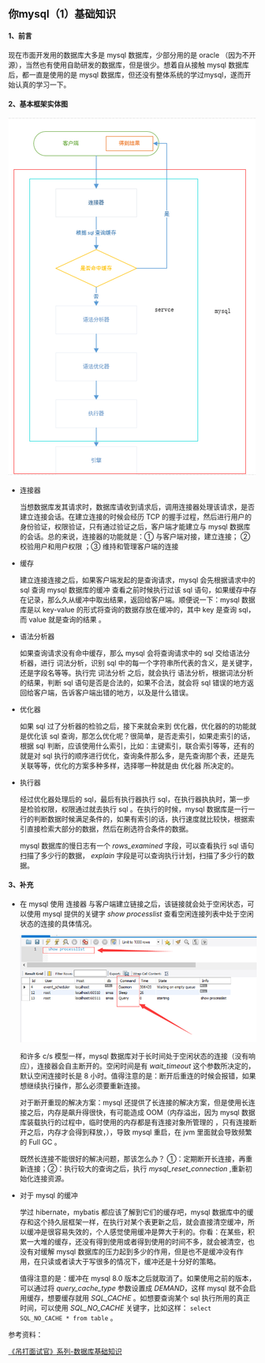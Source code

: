 ## 你mysql（1）基础知识



#### 1、前言

现在市面开发用的数据库大多是 mysql 数据库，少部分用的是 oracle （因为不开源），当然也有使用自助研发的数据库，但是很少。想着自从接触 mysql 数据库后，都一直是使用的是 mysql 数据库，但还没有整体系统的学过mysql，遂而开始认真的学习一下。

#### 2、基本框架实体图

![整体示意图](https://github.com/jogin666/blog/blob/master/resource/%E6%95%B0%E6%8D%AE%E5%BA%93%E7%9F%A5%E8%AF%86/mysql/images/%E6%95%B4%E4%BD%93%E7%A4%BA%E6%84%8F%E5%9B%BE.png)

- 连接器

  当想数据库发其请求时，数据库请收到请求后，调用连接器处理该请求，是否建立连接会话。在建立连接的时候会经历 TCP 的握手过程，然后进行用户的 身份验证，权限验证，只有通过验证之后，客户端才能建立与 mysql 数据库的会话。总的来说，连接器的功能就是：① 与客户端对接，建立连接；	② 校验用户和用户权限 ；③  维持和管理客户端的连接

- 缓存

  建立连接连接之后，如果客户端发起的是查询请求，mysql 会先根据请求中的 sql 查询 mysql 数据库的缓冲 查看之前时候执行过该 sql 语句，如果缓存中存在记录，那么久从缓冲中取出结果，返回给客户端。顺便说一下：mysql 数据库是以 key-value 的形式将查询的数据存放在缓冲的，其中 key 是查询 sql，而 value 就是查询的结果 。

- 语法分析器

  如果查询请求没有命中缓存，那么 mysql 会将查询请求中的 sql 交给语法分析器，进行 词法分析，识别 sql 中的每一个字符串所代表的含义，是关键字，还是字段名等等。执行完 词法分析 之后，就会执行 语法分析，根据词法分析的结果，判断 sql 语句是否是合法的，如果不合法，就会将 sql 错误的地方返回给客户端，告诉客户端出错的地方，以及是什么错误。

- 优化器

  如果 sql 过了分析器的检验之后，接下来就会来到 优化器，优化器的的功能就是优化该 sql 查询，那怎么优化呢？很简单，是否走索引，如果走索引的话，根据 sql 判断，应该使用什么索引，比如：主键索引，联合索引等等，还有的就是对 sql 执行的顺序进行优化，查询条件那么多，是先查询那个表，还是先关联等等，优化的方案多种多样，选择哪一种就是由 优化器 所决定的。

- 执行器

  经过优化器处理后的 sql，最后有执行器执行 sql，在执行器执执时，第一步是检验权限，权限通过就去执行 sql 。在执行的时候，mysql 数据库是一行一行的判断数据时候满足条件的，如果有索引的话，执行速度就比较快，根据索引直接检索大部分的数据，然后在刷选符合条件的数据。

  mysql 数据库的慢日志有一个 *rows_examined* 字段，可以查看执行 sql 语句扫描了多少行的数据， *explain* 字段是可以查询执行计划，扫描了多少行的数据。 

#### 3、补充

- 在 mysql 使用 连接器 与客户端建立链接之后，该链接就会处于空闲状态，可以使用 mysql 提供的关键字 *show processlist* 查看空闲连接列表中处于空闲状态的连接的具体情况。

  ![show processlist](https://github.com/jogin666/blog/blob/master/resource/%E6%95%B0%E6%8D%AE%E5%BA%93%E7%9F%A5%E8%AF%86/mysql/images/show_processlist.png)

  和许多 c/s 模型一样，mysql 数据库对于长时间处于空闲状态的连接（没有响应），连接器会自主断开的。空闲时间是有 *wait_timeout* 这个参数所决定的，默认空闲连接时长是 8 小时。值得注意的是：断开后重连的时候会报错，如果想继续执行操作，那么必须要重新连接。

  对于断开重现的解决方案：mysql 还提供了长连接的解决方案，但是使用长连接之后，内存是飙升得很快，有可能造成 OOM（内存溢出，因为 mysql 数据库装载执行的过程中，临时使用的内存都是有连接对象所管理的 ，只有连接断开之后，内存才会得到释放，），导致 mysql 重启，在 jvm 里面就会导致频繁的 Full GC 。

  既然长连接不能很好的解决问题，那该怎么办？ ①：定期断开长连接，再重新连接；②：执行较大的查询之后，执行 *mysql_reset_connection* ,重新初始化连接资源。

- 对于 mysql 的缓冲

  学过 hibernate，mybatis 都应该了解到它们的缓存吧，mysql 数据库中的缓存和这个持久层框架一样，在执行对某个表更新之后，就会直接清空缓冲，所以缓冲是很容易失效的，个人感觉使用缓冲是弊大于利的。你看：在某些，积累一大堆的缓存，还没有得到使用或者得到使用的时间不多，就会被清空，也没有对缓解 mysql 数据库的压力起到多少的作用，但是也不是缓冲没有作用，在只读或者读大于写很多的情况下，缓冲还是十分好的策略。

  值得注意的是：缓冲在 mysql 8.0 版本之后就取消了。如果使用之前的版本，可以通过将 *query_cache_type* 参数设置成 *DEMAND*，这样 mysql 就不会启用缓存，想要缓存就用 *SQL_CACHE* 。如想要查询某个 sql 执行所用的真正时间，可以使用 *SQL_NO_CACHE* 关键字，比如这样： `select SQL_NO_CACHE * from table` 。



参考资料：

<a href="http://mp.weixin.qq.com/s?__biz=MzAwNDA2OTM1Ng==&mid=2453141466&idx=1&sn=c89ecc9aa3fb62dd119ad17b4a9cada5&chksm=8cf2d559bb855c4f4cf2e3377afb3270eda1e32f8a868b4df04f59372ca6603a9292ace71f5d&mpshare=1&scene=23&srcid=&sharer_sharetime=1583481710067&sharer_shareid=a8ee705dc28d6aaab271b797da5bc9c5#rd">《吊打面试官》系列-数据库基础知识</a>

